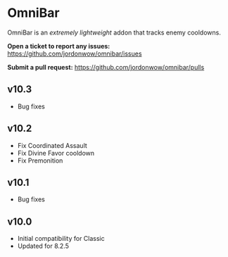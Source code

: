# OmniBar

OmniBar is an _extremely lightweight_ addon that tracks enemy cooldowns.

**Open a ticket to report any issues:**
https://github.com/jordonwow/omnibar/issues

**Submit a pull request:**
https://github.com/jordonwow/omnibar/pulls

## v10.3
* Bug fixes

## v10.2
* Fix Coordinated Assault
* Fix Divine Favor cooldown
* Fix Premonition

## v10.1
* Bug fixes

## v10.0
* Initial compatibility for Classic
* Updated for 8.2.5

